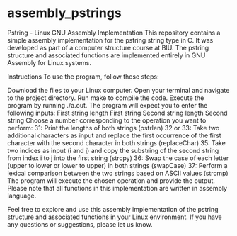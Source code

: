 # assembly_pstrings

Pstring - Linux GNU Assembly Implementation
This repository contains a simple assembly implementation for the pstring string type in C. It was developed as part of a computer structure course at BIU. The pstring structure and associated functions are implemented entirely in GNU Assembly for Linux systems.

Instructions
To use the program, follow these steps:

Download the files to your Linux computer.
Open your terminal and navigate to the project directory.
Run make to compile the code.
Execute the program by running ./a.out.
The program will expect you to enter the following inputs:
First string length
First string
Second string length
Second string
Choose a number corresponding to the operation you want to perform:
31: Print the lengths of both strings (pstrlen)
32 or 33: Take two additional characters as input and replace the first occurrence of the first character with the second character in both strings (replaceChar)
35: Take two indices as input (i and j) and copy the substring of the second string from index i to j into the first string (strcpy)
36: Swap the case of each letter (upper to lower or lower to upper) in both strings (swapCase)
37: Perform a lexical comparison between the two strings based on ASCII values (strcmp)
The program will execute the chosen operation and provide the output.
Please note that all functions in this implementation are written in assembly language.

Feel free to explore and use this assembly implementation of the pstring structure and associated functions in your Linux environment.
If you have any questions or suggestions, please let us know.

